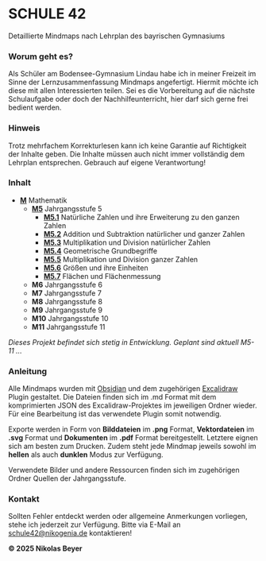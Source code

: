 # SCHULE 42

Detaillierte Mindmaps nach Lehrplan des bayrischen Gymnasiums

### Worum geht es?

Als Schüler am Bodensee-Gymnasium Lindau habe ich in meiner Freizeit
im Sinne der Lernzusammenfassung Mindmaps angefertigt. Hiermit möchte
ich diese mit allen Interessierten teilen. Sei es die Vorbereitung auf
die nächste Schulaufgabe oder doch der Nachhilfeunterricht, hier darf
sich gerne frei bedient werden.

### Hinweis

Trotz mehrfachem Korrekturlesen kann ich keine Garantie auf Richtigkeit der
Inhalte geben. Die Inhalte müssen auch nicht immer vollständig dem Lehrplan
entsprechen. Gebrauch auf eigene Verantwortung!

### Inhalt

- [**M**](</M Mathematik/>) Mathematik
	- [**M5**](</M Mathematik/M5 Jahrgangsstufe 5/>) Jahrgangsstufe 5
		- [**M5.1**](</M Mathematik/M5 Jahrgangsstufe 5/M5.1 Natürliche Zahlen und ihre Erweiterung zu den ganzen Zahlen.pdf>) Natürliche Zahlen und ihre Erweiterung zu den ganzen Zahlen
		- [**M5.2**](</M Mathematik/M5 Jahrgangsstufe 5/M5.2 Addition und Subtraktion natürlicher und ganzer Zahlen.pdf>) Addition und Subtraktion natürlicher und ganzer Zahlen
		- [**M5.3**](</M Mathematik/M5 Jahrgangsstufe 5/M5.3 Multiplikation und Division natürlicher Zahlen.pdf>) Multiplikation und Division natürlicher Zahlen
		- [**M5.4**](</M Mathematik/M5 Jahrgangsstufe 5/M5.4 Geometrische Grundbegriffe.pdf>) Geometrische Grundbegriffe
		- [**M5.5**](</M Mathematik/M5 Jahrgangsstufe 5/M5.3 Multiplikation und Division ganzer Zahlen.pdf>) Multiplikation und Division ganzer Zahlen
		- [**M5.6**](</M Mathematik/M5 Jahrgangsstufe 5/M5.6 Größen und ihre Einheiten.pdf>) Größen und ihre Einheiten
		- [**M5.7**](</M Mathematik/M5 Jahrgangsstufe 5/M5.7 Flächen und Flächenmessung.pdf>) Flächen und Flächenmessung
	- **M6** Jahrgangsstufe 6
	- **M7** Jahrgangsstufe 7
	- **M8** Jahrgangsstufe 8
	- **M9** Jahrgangsstufe 9
	- **M10** Jahrgangsstufe 10
	- **M11** Jahrgangsstufe 11
 
*Dieses Projekt befindet sich stetig in Entwicklung. Geplant sind aktuell M5-11 ...*

### Anleitung

Alle Mindmaps wurden mit [Obsidian](https://obsidian.md/) und dem zugehörigen [Excalidraw](https://excalidraw.com/) Plugin
gestaltet. Die Dateien finden sich im .md Format mit dem komprimierten JSON
des Excalidraw-Projektes im jeweiligen Ordner wieder. Für eine Bearbeitung ist das
verwendete Plugin somit notwendig.

Exporte werden in Form von **Bilddateien** im **.png** Format, **Vektordateien** im
**.svg** Format und **Dokumenten** im **.pdf** Format bereitgestellt. Letztere eignen sich
am besten zum Drucken. Zudem steht jede Mindmap jeweils sowohl im **hellen**
als auch **dunklen** Modus zur Verfügung.

Verwendete Bilder und andere Ressourcen finden sich im zugehörigen Ordner Quellen
der Jahrgangsstufe.

### Kontakt

Sollten Fehler entdeckt werden oder allgemeine Anmerkungen vorliegen, stehe
ich jederzeit zur Verfügung. Bitte via E-Mail an <schule42@nikogenia.de> kontaktieren!

**© 2025 Nikolas Beyer**